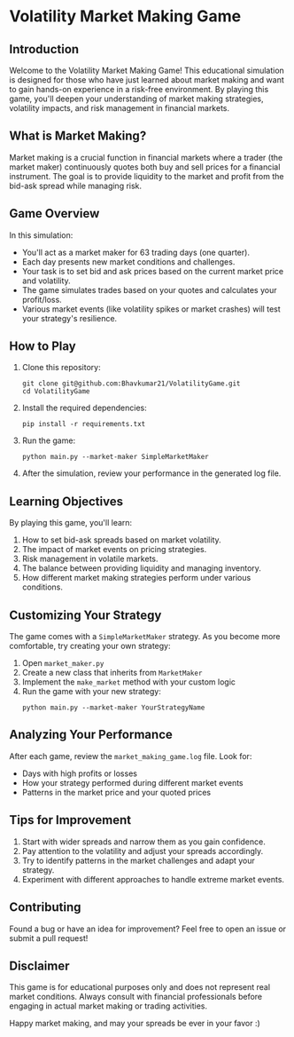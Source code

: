 # Volatility Market Making Game

## Introduction

Welcome to the Volatility Market Making Game! This educational simulation is designed for those who have just learned about market making and want to gain hands-on experience in a risk-free environment. By playing this game, you'll deepen your understanding of market making strategies, volatility impacts, and risk management in financial markets.

## What is Market Making?

Market making is a crucial function in financial markets where a trader (the market maker) continuously quotes both buy and sell prices for a financial instrument. The goal is to provide liquidity to the market and profit from the bid-ask spread while managing risk.

## Game Overview

In this simulation:
- You'll act as a market maker for 63 trading days (one quarter).
- Each day presents new market conditions and challenges.
- Your task is to set bid and ask prices based on the current market price and volatility.
- The game simulates trades based on your quotes and calculates your profit/loss.
- Various market events (like volatility spikes or market crashes) will test your strategy's resilience.

## How to Play

1. Clone this repository:
   ```
   git clone git@github.com:Bhavkumar21/VolatilityGame.git
   cd VolatilityGame
   ```

2. Install the required dependencies:
   ```
   pip install -r requirements.txt
   ```

3. Run the game:
   ```
   python main.py --market-maker SimpleMarketMaker
   ```

4. After the simulation, review your performance in the generated log file.

## Learning Objectives

By playing this game, you'll learn:
1. How to set bid-ask spreads based on market volatility.
2. The impact of market events on pricing strategies.
3. Risk management in volatile markets.
4. The balance between providing liquidity and managing inventory.
5. How different market making strategies perform under various conditions.

## Customizing Your Strategy

The game comes with a `SimpleMarketMaker` strategy. As you become more comfortable, try creating your own strategy:

1. Open `market_maker.py`
2. Create a new class that inherits from `MarketMaker`
3. Implement the `make_market` method with your custom logic
4. Run the game with your new strategy:
   ```
   python main.py --market-maker YourStrategyName
   ```

## Analyzing Your Performance

After each game, review the `market_making_game.log` file. Look for:
- Days with high profits or losses
- How your strategy performed during different market events
- Patterns in the market price and your quoted prices

## Tips for Improvement

1. Start with wider spreads and narrow them as you gain confidence.
2. Pay attention to the volatility and adjust your spreads accordingly.
3. Try to identify patterns in the market challenges and adapt your strategy.
4. Experiment with different approaches to handle extreme market events.

## Contributing

Found a bug or have an idea for improvement? Feel free to open an issue or submit a pull request!

## Disclaimer

This game is for educational purposes only and does not represent real market conditions. Always consult with financial professionals before engaging in actual market making or trading activities.

Happy market making, and may your spreads be ever in your favor :)
